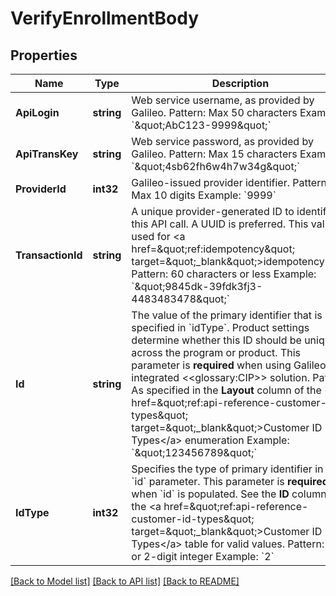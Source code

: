 # VerifyEnrollmentBody

## Properties
Name | Type | Description | Notes
------------ | ------------- | ------------- | -------------
**ApiLogin** | **string** | Web service username, as provided by Galileo. Pattern: Max 50 characters Example: &#x60;\&quot;AbC123-9999\&quot;&#x60; | [default to AbC123-9999]
**ApiTransKey** | **string** | Web service password, as provided by Galileo. Pattern: Max 15 characters Example: &#x60;\&quot;4sb62fh6w4h7w34g\&quot;&#x60; | [default to 4sb62fh6w4h7w34g]
**ProviderId** | **int32** | Galileo-issued provider identifier. Pattern: Max 10 digits Example: &#x60;9999&#x60; | [default to 9999]
**TransactionId** | **string** | A unique provider-generated ID to identify this API call. A UUID is preferred. This value is used for &lt;a href&#x3D;\&quot;ref:idempotency\&quot; target&#x3D;\&quot;_blank\&quot;&gt;idempotency&lt;/a&gt;. Pattern: 60 characters or less Example: &#x60;\&quot;9845dk-39fdk3fj3-4483483478\&quot;&#x60; | [default to 123e4567-e89b-12d3-a456-426614174000]
**Id** | **string** | The value of the primary identifier that is specified in &#x60;idType&#x60;. Product settings determine whether this ID should be unique across the program or product. This parameter is **required** when using Galileo&#x27;s integrated &lt;&lt;glossary:CIP&gt;&gt; solution. Pattern: As specified in the **Layout** column of the &lt;a href&#x3D;\&quot;ref:api-reference-customer-id-types\&quot; target&#x3D;\&quot;_blank\&quot;&gt;Customer ID Types&lt;/a&gt; enumeration Example: &#x60;\&quot;123456789\&quot;&#x60; | [optional] [default to null]
**IdType** | **int32** | Specifies the type of primary identifier in the &#x60;id&#x60; parameter.  This parameter is **required** when &#x60;id&#x60; is populated. See the **ID** column in the &lt;a href&#x3D;\&quot;ref:api-reference-customer-id-types\&quot; target&#x3D;\&quot;_blank\&quot;&gt;Customer ID Types&lt;/a&gt; table for valid values. Pattern: 1- or 2-digit integer Example: &#x60;2&#x60; | [optional] [default to null]

[[Back to Model list]](../README.md#documentation-for-models) [[Back to API list]](../README.md#documentation-for-api-endpoints) [[Back to README]](../README.md)

